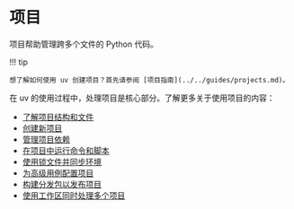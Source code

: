 # 项目

项目帮助管理跨多个文件的 Python 代码。

!!! tip

    想了解如何使用 uv 创建项目？首先请参阅 [项目指南](../../guides/projects.md)。

在 uv 的使用过程中，处理项目是核心部分。了解更多关于使用项目的内容：

- [了解项目结构和文件](./layout.md)
- [创建新项目](./init.md)
- [管理项目依赖](./dependencies.md)
- [在项目中运行命令和脚本](./run.md)
- [使用锁文件并同步环境](./sync.md)
- [为高级用例配置项目](./config.md)
- [构建分发包以发布项目](./build.md)
- [使用工作区同时处理多个项目](./workspaces.md)